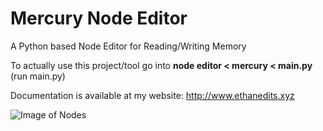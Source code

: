 # Mercury Node Editor
 A Python based Node Editor for Reading/Writing Memory
 
 To actually use this project/tool go into **node editor < mercury < main.py** (run main.py)
 
 Documentation is available at my website: http://www.ethanedits.xyz

![Image of Nodes](https://media.discordapp.net/attachments/733974815735808041/788198393226592296/unknown.png?width=783&height=509)
